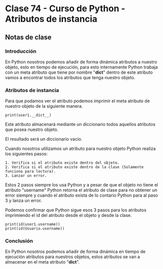 # Clase 74 - Curso de Python - Atributos de instancia

## Notas de clase

### Introducción
En Python nosotros podemos añadir de forma dinámica atributos a nuestro objeto, esto en tiempo de ejecución, para  esto internamente Python trabaja con un meta atributo  que tiene por nombre "__dict__" dentro de este atributo vamos a encontrar todos los atributos que tenga nuestro objeto.

### Atributos de instancia

Para que podamos ver el atributo podemos imprimir el meta atributo de nuestro objeto de la siguiente manera.

```
print(user1.__dict__)
```

Este atributo almacenará mediante un diccionario todos aquellos atributos que posea nuestro objeto.

El resultado será un diccionario vacío.

Cuando nosotros utilizamos un atributo para nuestro objeto Python realiza los siguientes pasos:

    1. Verifica si el atributo existe dentro del objeto.
    2. Verifica si el atributo existe dentro de la clase (Solamente funciona para lectura).
    3. Lanzar un error.

Estos 2 pasos siempre los usa Python y a pesar de que el objeto no tiene el atributo "username" Python retorna el atributo de clase para no obtener un error siempre y cuando el atributo exista de lo contario Python para al paso 3 y lanza un error.

Podemos confirmar que Python sigue esos 3 pasos para los atributos imprimiendo el id del  atributo desde el objeto y desde la clase.

```
print(id(user1.username))
print(id(Usuario.username))
```

### Conclusión 

En Python nosotros podemos añadir de forma dinámica en tiempo de ejecución atributos para nuestros objetos, estos atributos se van a almacenar en el meta atributo "__dict__".